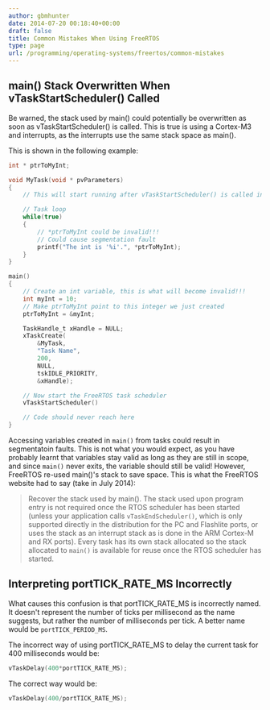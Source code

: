 ```yaml
---
author: gbmhunter
date: 2014-07-20 00:18:40+00:00
draft: false
title: Common Mistakes When Using FreeRTOS
type: page
url: /programming/operating-systems/freertos/common-mistakes
---
```


## main() Stack Overwritten When vTaskStartScheduler() Called

Be warned, the stack used by main() could potentially be overwritten as soon as vTaskStartScheduler() is called. This is true is using a Cortex-M3 and interrupts, as the interrupts use the same stack space as main().

This is shown in the following example:

```c
int * ptrToMyInt;

void MyTask(void * pvParameters)
{
	// This will start running after vTaskStartScheduler() is called in main()

	// Task loop
	while(true)
	{
		// *ptrToMyInt could be invalid!!!
		// Could cause segmentation fault
		printf("The int is '%i'.", *ptrToMyInt);
	}
}

main()
{
	// Create an int variable, this is what will become invalid!!!
	int	myInt = 10;
	// Make ptrToMyInt point to this integer we just created
	ptrToMyInt = &myInt;

	TaskHandle_t xHandle = NULL;
	xTaskCreate(
		&MyTask,
		"Task Name",
		200,
		NULL,
		tskIDLE_PRIORITY, 
		&xHandle);

	// Now start the FreeRTOS task scheduler
	vTaskStartScheduler()

	// Code should never reach here
}
```

Accessing variables created in `main()` from tasks could result in segmentatoin faults. This is not what you would expect, as you have probably learnt that variables stay valid as long as they are still in scope, and since `main()` never exits, the variable should still be valid! However, FreeRTOS re-used main()'s stack to save space. This is what the FreeRTOS website had to say (take in July 2014):

> Recover the stack used by main(). The stack used upon program entry is not required once the RTOS scheduler has been started (unless your application calls `vTaskEndScheduler()`, which is only supported directly in the distribution for the PC and Flashlite ports, or uses the stack as an interrupt stack as is done in the ARM Cortex-M and RX ports). Every task has its own stack allocated so the stack allocated to `main()` is available for reuse once the RTOS scheduler has started.

## Interpreting portTICK_RATE_MS Incorrectly

What causes this confusion is that portTICK_RATE_MS is incorrectly named. It doesn't represent the number of ticks per millisecond as the name suggests, but rather the number of milliseconds per tick. A better name would be `portTICK_PERIOD_MS`.

The incorrect way of using portTICK_RATE_MS to delay the current task for 400 milliseconds would be:

```c
vTaskDelay(400*portTICK_RATE_MS);
```

The correct way would be:

```c    
vTaskDelay(400/portTICK_RATE_MS);
```